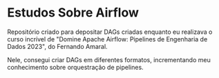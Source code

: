 # Estudos Sobre Airflow
Repositório criado para depositar DAGs criadas enquanto eu realizava o curso incrível de "Domine Apache Airflow: Pipelines de Engenharia de Dados 2023", do Fernando Amaral.

Nele, consegui criar DAGs em diferentes formatos, incrementando meu conhecimento sobre orquestração de pipelines.
